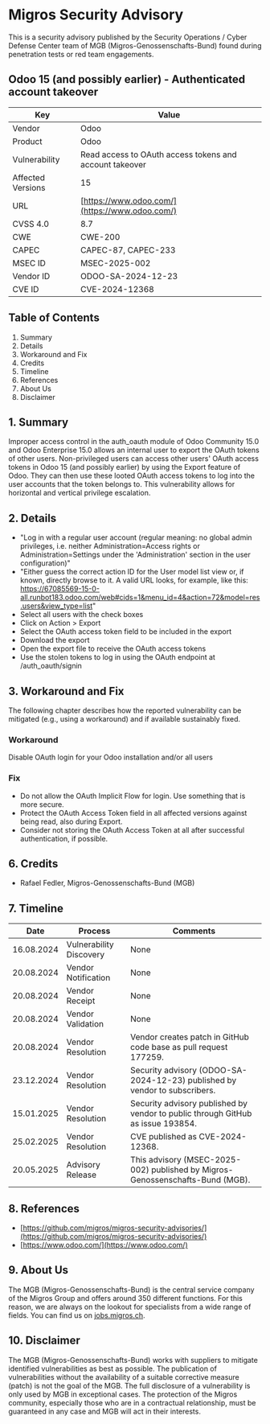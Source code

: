# Migros Security Advisory
This is a security advisory published by the Security Operations / Cyber Defense Center team of MGB (Migros-Genossenschafts-Bund) found during penetration tests or red team engagements.

## Odoo 15 (and possibly earlier) - Authenticated account takeover
| Key | Value |
| --- | --- |
| Vendor | Odoo |
| Product | Odoo |
| Vulnerability | Read access to OAuth access tokens and account takeover |
| Affected Versions | 15 |
| URL | [https://www.odoo.com/](https://www.odoo.com/) |
| CVSS 4.0 | 8.7 |
| CWE | CWE-200 |
| CAPEC | CAPEC-87, CAPEC-233 |
| MSEC ID | MSEC-2025-002 |
| Vendor ID | ODOO-SA-2024-12-23 |
| CVE ID | CVE-2024-12368 |

## Table of Contents
1. Summary
2. Details
3. Workaround and Fix
4. Credits
5. Timeline
6. References
7. About Us
8. Disclaimer

## 1. Summary
Improper access control in the auth_oauth module of Odoo Community 15.0 and Odoo Enterprise 15.0 allows an internal user to export the OAuth tokens of other users.
Non-privileged users can access other users' OAuth access tokens in Odoo 15 (and possibly earlier) by using the Export feature of Odoo. They can then use these looted OAuth access tokens to log into the user accounts that the token belongs to. This vulnerability allows for horizontal and vertical privilege escalation.


## 2. Details
- "Log in with a regular user account (regular meaning: no global admin privileges, i.e. neither Administration=Access rights or Administration=Settings under the 'Administration' section in the user configuration)"
- "Either guess the correct action ID for the User model list view or, if known, directly browse to it. A valid URL looks, for example, like this: https://67085569-15-0-all.runbot183.odoo.com/web#cids=1&menu_id=4&action=72&model=res.users&view_type=list"
- Select all users with the check boxes
- Click on Action > Export
- Select the OAuth access token field to be included in the export
- Download the export
- Open the export file to receive the OAuth access tokens
- Use the stolen tokens to log in using the OAuth endpoint at /auth_oauth/signin


## 3. Workaround and Fix
The following chapter describes how the reported vulnerability can be mitigated (e.g., using a workaround) and if available sustainably fixed.
### Workaround
Disable OAuth login for your Odoo installation and/or all users


### Fix
- Do not allow the OAuth Implicit Flow for login. Use something that is more secure.
- Protect the OAuth Access Token field in all affected versions against being read, also during Export.
- Consider not storing the OAuth Access Token at all after successful authentication, if possible.



## 6. Credits
- Rafael Fedler, Migros-Genossenschafts-Bund (MGB)

## 7. Timeline
| Date | Process | Comments |
| --- | --- | --- |
| 16.08.2024 | Vulnerability Discovery | None |
| 20.08.2024 | Vendor Notification | None |
| 20.08.2024 | Vendor Receipt | None |
| 20.08.2024 | Vendor Validation | None |
| 20.08.2024 | Vendor Resolution | Vendor creates patch in GitHub code base as pull request 177259. |
| 23.12.2024 | Vendor Resolution | Security advisory (ODOO-SA-2024-12-23) published by vendor to subscribers. |
| 15.01.2025 | Vendor Resolution | Security advisory published by vendor to public through GitHub as issue 193854. |
| 25.02.2025 | Vendor Resolution | CVE published as CVE-2024-12368. |
| 20.05.2025 | Advisory Release | This advisory (MSEC-2025-002) published by Migros-Genossenschafts-Bund (MGB). |

## 8. References
- [https://github.com/migros/migros-security-advisories/](https://github.com/migros/migros-security-advisories/)
- [https://www.odoo.com/](https://www.odoo.com/)

## 9. About Us
The MGB (Migros-Genossenschafts-Bund) is the central service company of the Migros Group and offers around 350 different functions. For this reason, we are always on the lookout for specialists from a wide range of fields. You can find us on [jobs.migros.ch](https://migros-gruppe.jobs/de/unsere-unternehmen/migros-gruppe/offene-stellen?q=cyber).


## 10. Disclaimer
The MGB (Migros-Genossenschafts-Bund) works with suppliers to mitigate identified vulnerabilities as best as possible. The publication of vulnerabilities without the availability of a suitable corrective measure (patch) is not the goal of the MGB. The full disclosure of a vulnerability is only used by MGB in exceptional cases. The protection of the Migros community, especially those who are in a contractual relationship, must be guaranteed in any case and MGB will act in their interests.


